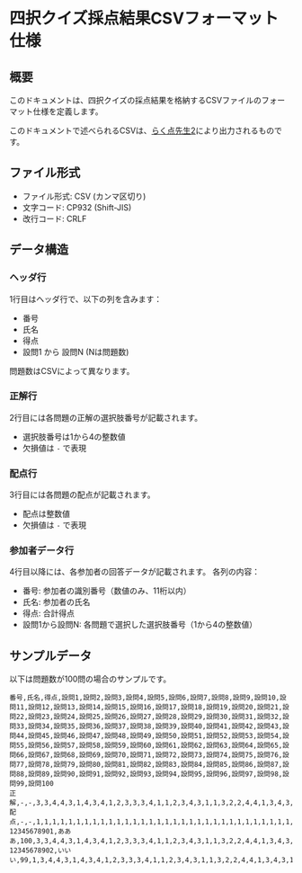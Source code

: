 # 四択クイズ採点結果CSVフォーマット仕様

## 概要
このドキュメントは、四択クイズの採点結果を格納するCSVファイルのフォーマット仕様を定義します。

このドキュメントで述べられるCSVは、[らく点先生2](https://www.scanet.jp/wp/?p=91)により出力されるものです。

## ファイル形式
- ファイル形式: CSV (カンマ区切り)
- 文字コード: CP932 (Shift-JIS)
- 改行コード: CRLF

## データ構造

### ヘッダ行
1行目はヘッダ行で、以下の列を含みます：
- 番号
- 氏名
- 得点
- 設問1 から 設問N (Nは問題数)

問題数はCSVによって異なります。

### 正解行
2行目には各問題の正解の選択肢番号が記載されます。
- 選択肢番号は1から4の整数値
- 欠損値は `-` で表現

### 配点行
3行目には各問題の配点が記載されます。
- 配点は整数値
- 欠損値は `-` で表現

### 参加者データ行
4行目以降には、各参加者の回答データが記載されます。
各列の内容：
- 番号: 参加者の識別番号（数値のみ、11桁以内）
- 氏名: 参加者の氏名
- 得点: 合計得点
- 設問1から設問N: 各問題で選択した選択肢番号（1から4の整数値）

## サンプルデータ

以下は問題数が100問の場合のサンプルです。

```
番号,氏名,得点,設問1,設問2,設問3,設問4,設問5,設問6,設問7,設問8,設問9,設問10,設問11,設問12,設問13,設問14,設問15,設問16,設問17,設問18,設問19,設問20,設問21,設問22,設問23,設問24,設問25,設問26,設問27,設問28,設問29,設問30,設問31,設問32,設問33,設問34,設問35,設問36,設問37,設問38,設問39,設問40,設問41,設問42,設問43,設問44,設問45,設問46,設問47,設問48,設問49,設問50,設問51,設問52,設問53,設問54,設問55,設問56,設問57,設問58,設問59,設問60,設問61,設問62,設問63,設問64,設問65,設問66,設問67,設問68,設問69,設問70,設問71,設問72,設問73,設問74,設問75,設問76,設問77,設問78,設問79,設問80,設問81,設問82,設問83,設問84,設問85,設問86,設問87,設問88,設問89,設問90,設問91,設問92,設問93,設問94,設問95,設問96,設問97,設問98,設問99,設問100
正解,-,-,3,3,4,4,3,1,4,3,4,1,2,3,3,3,4,1,1,2,3,4,3,1,1,3,2,2,4,4,1,3,4,3,1,1,1,4,3,4,4,3,3,3,1,4,4,2,3,1,1,4,1,2,4,4,2,4,1,4,2,4,1,1,4,2,2,2,4,4,2,2,1,4,4,4,2,1,4,4,2,3,4,1,2,1,3,2,1,3,1,4,1,1,2,2,3,2,2,4,1,2
配点,-,-,1,1,1,1,1,1,1,1,1,1,1,1,1,1,1,1,1,1,1,1,1,1,1,1,1,1,1,1,1,1,1,1,1,1,1,1,1,1,1,1,1,1,1,1,1,1,1,1,1,1,1,1,1,1,1,1,1,1,1,1,1,1,1,1,1,1,1,1,1,1,1,1,1,1,1,1,1,1,1,1,1,1,1,1,1,1,1,1,1,1,1,1,1,1,1,1,1,1,1,1
12345678901,あああ,100,3,3,4,4,3,1,4,3,4,1,2,3,3,3,4,1,1,2,3,4,3,1,1,3,2,2,4,4,1,3,4,3,1,1,1,4,3,4,4,3,3,3,1,4,4,2,3,1,1,4,1,2,4,4,2,4,1,4,2,4,1,1,4,2,2,2,4,4,2,2,1,4,4,4,2,1,4,4,2,3,4,1,2,1,3,2,1,3,1,4,1,1,2,2,3,2,2,4,1,2
12345678902,いいい,99,1,3,4,4,3,1,4,3,4,1,2,3,3,3,4,1,1,2,3,4,3,1,1,3,2,2,4,4,1,3,4,3,1,1,1,4,3,4,4,3,3,3,1,4,4,2,3,1,1,4,1,2,4,4,2,4,1,4,2,4,1,1,4,2,2,2,4,4,2,2,1,4,4,4,2,1,4,4,2,3,4,1,2,1,3,2,1,3,1,4,1,1,2,2,3,2,2,4,1,2
```
